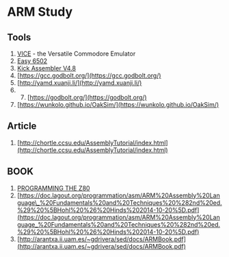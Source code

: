 # ARM Study

## Tools

1. [VICE](http://vice-emu.sourceforge.net/macosx.html) - the Versatile Commodore Emulator
2. [Easy 6502](http://skilldrick.github.io/easy6502/)
3. [Kick Assembler V4.8](http://theweb.dk/KickAssembler/Main.html#frontpage)
4. [https://gcc.godbolt.org/](https://gcc.godbolt.org/)
5. [http://yamd.xuanji.li/](http://yamd.xuanji.li/)
6. 7. [https://godbolt.org/](https://godbolt.org/)
8. [https://wunkolo.github.io/OakSim/](https://wunkolo.github.io/OakSim/)

## Article

1. [http://chortle.ccsu.edu/AssemblyTutorial/index.html](http://chortle.ccsu.edu/AssemblyTutorial/index.html)

## BOOK

1. [PROGRAMMING THE Z80](http://www.z80.info/zip/zaks_book.pdf)
2. [https://doc.lagout.org/programmation/asm/ARM%20Assembly%20Language\_%20Fundamentals%20and%20Techniques%20%282nd%20ed.%29%20%5BHohl%20%26%20Hinds%202014-10-20%5D.pdf](https://doc.lagout.org/programmation/asm/ARM%20Assembly%20Language_%20Fundamentals%20and%20Techniques%20%282nd%20ed.%29%20%5BHohl%20%26%20Hinds%202014-10-20%5D.pdf)
3. [http://arantxa.ii.uam.es/~gdrivera/sed/docs/ARMBook.pdf](http://arantxa.ii.uam.es/~gdrivera/sed/docs/ARMBook.pdf) 



